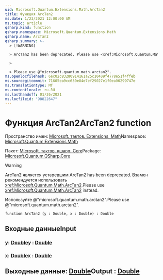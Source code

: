 ```yaml
---
uid: Microsoft.Quantum.Extensions.Math.ArcTan2
title: Функция ArcTan2
ms.date: 1/23/2021 12:00:00 AM
ms.topic: article
qsharp.kind: function
qsharp.namespace: Microsoft.Quantum.Extensions.Math
qsharp.name: ArcTan2
qsharp.summary: >-
  > [!WARNING]

  > ArcTan2 has been deprecated. Please use <xref:Microsoft.Quantum.Math.ArcTan2> instead.

  >

  > Please use @"microsoft.quantum.math.arctan2".
ms.openlocfilehash: 6ec02c83280914161a25c10409f4778e51f4ffeb
ms.sourcegitcommit: 71605ea9cc630e84e7ef29027e1f0ea06299747e
ms.translationtype: MT
ms.contentlocale: ru-RU
ms.lasthandoff: 01/26/2021
ms.locfileid: "98822647"
---
```

# <a name="arctan2-function"></a><span data-ttu-id="58850-102">Функция ArcTan2</span><span class="sxs-lookup"><span data-stu-id="58850-102">ArcTan2 function</span></span>

<span data-ttu-id="58850-103">Пространство имен: [Microsoft. тактов. Extensions. Math](xref:Microsoft.Quantum.Extensions.Math)</span><span class="sxs-lookup"><span data-stu-id="58850-103">Namespace: [Microsoft.Quantum.Extensions.Math](xref:Microsoft.Quantum.Extensions.Math)</span></span>

<span data-ttu-id="58850-104">Пакет: [Microsoft. тактов. кшарп. Core](https://nuget.org/packages/Microsoft.Quantum.QSharp.Core)</span><span class="sxs-lookup"><span data-stu-id="58850-104">Package: [Microsoft.Quantum.QSharp.Core](https://nuget.org/packages/Microsoft.Quantum.QSharp.Core)</span></span>


> [!WARNING]
> <span data-ttu-id="58850-105">ArcTan2 является устаревшим.</span><span class="sxs-lookup"><span data-stu-id="58850-105">ArcTan2 has been deprecated.</span></span> <span data-ttu-id="58850-106">Взамен рекомендуется использовать <xref:Microsoft.Quantum.Math.ArcTan2>.</span><span class="sxs-lookup"><span data-stu-id="58850-106">Please use <xref:Microsoft.Quantum.Math.ArcTan2> instead.</span></span>
>
> <span data-ttu-id="58850-107">Используйте @"microsoft.quantum.math.arctan2".</span><span class="sxs-lookup"><span data-stu-id="58850-107">Please use @"microsoft.quantum.math.arctan2".</span></span>



```qsharp
function ArcTan2 (y : Double, x : Double) : Double
```


## <a name="input"></a><span data-ttu-id="58850-108">Входные данные</span><span class="sxs-lookup"><span data-stu-id="58850-108">Input</span></span>

### <a name="y--double"></a><span data-ttu-id="58850-109">y: [Double](xref:microsoft.quantum.lang-ref.double)</span><span class="sxs-lookup"><span data-stu-id="58850-109">y : [Double](xref:microsoft.quantum.lang-ref.double)</span></span>




### <a name="x--double"></a><span data-ttu-id="58850-110">x: [Double](xref:microsoft.quantum.lang-ref.double)</span><span class="sxs-lookup"><span data-stu-id="58850-110">x : [Double](xref:microsoft.quantum.lang-ref.double)</span></span>





## <a name="output--double"></a><span data-ttu-id="58850-111">Выходные данные: [Double](xref:microsoft.quantum.lang-ref.double)</span><span class="sxs-lookup"><span data-stu-id="58850-111">Output : [Double](xref:microsoft.quantum.lang-ref.double)</span></span>

